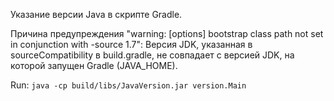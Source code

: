 Указание версии Java в скрипте Gradle.

Причина предупреждения "warning: [options] bootstrap class path not set in conjunction with -source 1.7":
Версия JDK, указанная в sourceCompatibility в build.gradle, не совпадает с версией JDK, на которой запущен Gradle (JAVA_HOME).

Run: `java -cp build/libs/JavaVersion.jar version.Main`
